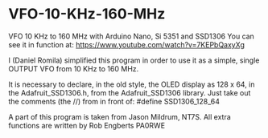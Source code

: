 # VFO-10-KHz-160-MHz
VFO 10 KHz to 160 MHz with Arduino Nano, Si 5351 and SSD1306
You can see it in function at: https://www.youtube.com/watch?v=7KEPbQaxyXg

  I (Daniel Romila) simplified this program in order to use it as a simple, single OUTPUT VFO
  from 10 KHz to 160 MHz.

  It is necessary to declare, in the old style, the OLED display as 128 x 64, in the Adafruit_SSD1306.h, from the 
  Adafruit_SSD1306 library. Just take out the comments (the //) from in front of: #define SSD1306_128_64
  
  A part of this program is taken from Jason Mildrum, NT7S.
  All extra functions are written by Rob Engberts PA0RWE
